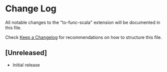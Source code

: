 # Change Log

All notable changes to the "to-func-scala" extension will be documented in this file.

Check [Keep a Changelog](http://keepachangelog.com/) for recommendations on how to structure this file.

## [Unreleased]

- Initial release